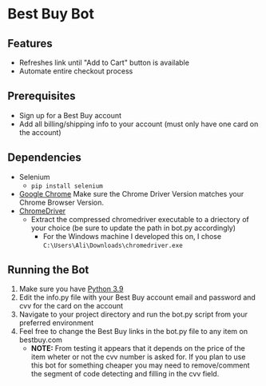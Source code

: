 # Best Buy Bot

## Features
- Refreshes link until "Add to Cart" button is available
- Automate entire checkout process

## Prerequisites
- Sign up for a Best Buy account
- Add all billing/shipping info to your account (must only have one card on the account)

## Dependencies
- Selenium
	- `pip install selenium`
- [Google Chrome](https://www.google.com/chrome/) Make sure the Chrome Driver Version matches your Chrome Browser Version.
- [ChromeDriver](https://chromedriver.chromium.org/downloads)
	- Extract the compressed chromedriver executable to a driectory of your choice (be sure to update the path in bot.py accordingly)
		- For the Windows machine I developed this on, I chose `C:\Users\Ali\Downloads\chromedriver.exe`

## Running the Bot
1. Make sure you have [Python 3.9](https://www.python.org/downloads/release/python-390/)
2. Edit the info.py file with your Best Buy account email and password and cvv for the card on the account
3. Navigate to your project directory and run the bot.py script from your preferred environment
4. Feel free to change the Best Buy links in the bot.py file to any item on bestbuy.com
	- **NOTE:** From testing it appears that it depends on the price of the item wheter or not the cvv number is asked for. If you plan to use this bot for something cheaper you may need to remove/comment the segment of code detecting and filling in the cvv field.


